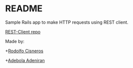 # README

Sample Rails app to make HTTP requests using REST client.

[REST-Client repo](https://github.com/rest-client/rest-client)

Made by:

+[Rodolfo Cisneros](https://github.com/rociac)

+[Adebola Adeniran](https://github.com/onedebos)